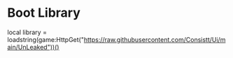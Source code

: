 # Boot Library
<!-- local library = loadstring(game:HttpGet("https://raw.githubusercontent.com/Consistt/Ui/main/UnLeaked"))()
 -->

local library = loadstring(game:HttpGet("https://raw.githubusercontent.com/Consistt/Ui/main/UnLeaked"))()
